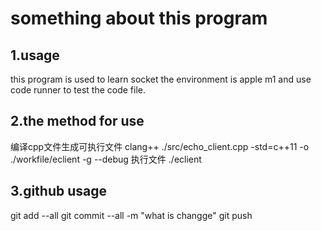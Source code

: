 # something about this program
## 1.usage
this program is used to learn socket
the environment is apple m1 and use code runner to test the code file.
## 2.the method for use
编译cpp文件生成可执行文件
clang++ ./src/echo_client.cpp -std=c++11 -o ./workfile/eclient  -g --debug
执行文件
./eclient
## 3.github usage
git add --all
git commit --all -m "what is changge"
git push

